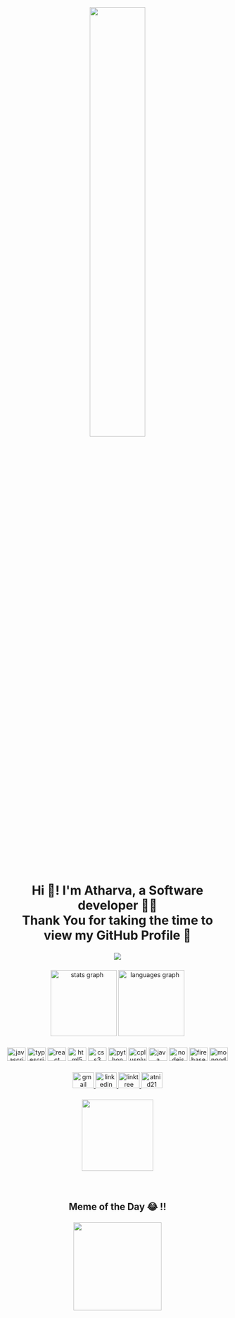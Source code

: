 <div align="center">
<img src="https://dylanyaworski.files.wordpress.com/2017/11/hi.gif" align="center" style="width:50%" />
</div>  

<h1 align="center">Hi 👋! I'm Atharva, a Software developer 👨‍💻 <br> Thank You for taking the time to view my GitHub Profile 🚀</h1>

###

<div align="center">
  
<img src="https://komarev.com/ghpvc/?username=Atnid21&&style=flat-square" align="center" />
</div>

###

<div align="center">
  <img src="https://github-readme-stats.vercel.app/api?hide_title=false&hide_rank=false&show_icons=true&include_all_commits=true&count_private=true&disable_animations=false&theme=dracula&locale=en&hide_border=false&username=Atnid21" height="150" alt="stats graph"  />
  <img src="https://github-readme-stats.vercel.app/api/top-langs?locale=en&hide_title=false&layout=compact&card_width=320&langs_count=5&theme=dracula&hide_border=false&username=Atnid21" height="150" alt="languages graph"  />
</div>

###

<div align="center">
  <img src="https://cdn.jsdelivr.net/gh/devicons/devicon/icons/javascript/javascript-original.svg" height="30" width="42" alt="javascript logo"  />
  <img src="https://cdn.jsdelivr.net/gh/devicons/devicon/icons/typescript/typescript-plain.svg" height="30" width="42" alt="typescript logo"  />
  <img src="https://cdn.jsdelivr.net/gh/devicons/devicon/icons/react/react-original.svg" height="30" width="42" alt="react logo"  />
  <img src="https://cdn.jsdelivr.net/gh/devicons/devicon/icons/html5/html5-original.svg" height="30" width="42" alt="html5 logo"  />
  <img src="https://cdn.jsdelivr.net/gh/devicons/devicon/icons/css3/css3-original.svg" height="30" width="42" alt="css3 logo"  />
  <img src="https://cdn.jsdelivr.net/gh/devicons/devicon/icons/python/python-original.svg" height="30" width="42" alt="python logo"  />
  <img src="https://cdn.jsdelivr.net/gh/devicons/devicon/icons/cplusplus/cplusplus-original.svg" height="30" width="42" alt="cplusplus logo"  />
  <img src="https://cdn.jsdelivr.net/gh/devicons/devicon/icons/java/java-original.svg" height="30" width="42" alt="java logo"  />
  <img src="https://cdn.jsdelivr.net/gh/devicons/devicon/icons/nodejs/nodejs-original.svg" height="30" width="42" alt="nodejs logo"  />
  <img src="https://cdn.jsdelivr.net/gh/devicons/devicon/icons/firebase/firebase-plain.svg" height="30" width="42" alt="firebase logo"  />
  <img src="https://cdn.jsdelivr.net/gh/devicons/devicon/icons/mongodb/mongodb-original.svg" height="30" width="42" alt="mongodb logo"  />
</div>

###

<div align="center">
  <a href="atharvanidhonkar10@gmail.com" target="_blank">
    <img src="https://raw.githubusercontent.com/maurodesouza/profile-readme-generator/master/src/assets/icons/social/gmail/default.svg" width="48" height="36" alt="gmail logo"  />
  </a>
  <a href="https://www.linkedin.com/in/atharvanidhonkar/" target="_blank">
    <img src="https://raw.githubusercontent.com/maurodesouza/profile-readme-generator/master/src/assets/icons/social/linkedin/default.svg" width="48" height="36" alt="linkedin logo"  />
  </a>
  <a href="https://linktr.ee/atnid_21" target="_blank">
    <img src="https://raw.githubusercontent.com/maurodesouza/profile-readme-generator/master/src/assets/icons/social/linktree/default.svg" width="48" height="36" alt="linktree logo"  />
  </a>
  <a href="https://leetcode.com/Atnid_21/" target="_blank">
    <img src="https://raw.githubusercontent.com/rahuldkjain/github-profile-readme-generator/master/src/images/icons/Social/leet-code.svg" alt="atnid21" width="48" height="36"   />
  </a>
  
</div>

###

<div align="center">
  <img height="162" src="https://i.pinimg.com/originals/06/60/ef/0660efe82fa3da42ed56eef013171835.gif"  />
</div>

###

<br >

<h2 align="center">Meme of the Day 😂 !!</h2>

<!-- ###

<img align="left" height="187" src="https://res.cloudinary.com/practicaldev/image/fetch/s--buWpzO3t--/c_limit%2Cf_auto%2Cfl_progressive%2Cq_auto%2Cw_880/https://dev-to-uploads.s3.amazonaws.com/i/xosaqxln2vnadyyv7b46.png"  />
 -->
###
<div align="center">
  <img align="center" height="200" src="https://media.licdn.com/dms/image/C5622AQHJGVM2FC0alg/feedshare-shrink_800/0/1672214826751?e=1680739200&v=beta&t=zDzlLWKtHGFXQOmqDWKevxDIvpiSc3kVYjzJRTeityI"  />
</div>



###
###
<!-- 
<img align="left" height="200" src="https://media.licdn.com/dms/image/C5622AQHJGVM2FC0alg/feedshare-shrink_800/0/1672214826751?e=1680739200&v=beta&t=zDzlLWKtHGFXQOmqDWKevxDIvpiSc3kVYjzJRTeityI"  /> -->

###

###
